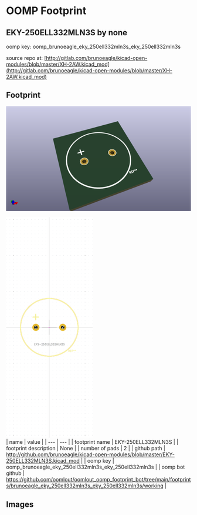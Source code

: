 # OOMP Footprint  
## EKY-250ELL332MLN3S  by none  
  
oomp key: oomp_brunoeagle_eky_250ell332mln3s_eky_250ell332mln3s  
  
source repo at: [http://gitlab.com/brunoeagle/kicad-open-modules/blob/master/XH-2AW.kicad_mod](http://gitlab.com/brunoeagle/kicad-open-modules/blob/master/XH-2AW.kicad_mod)  
## Footprint  
  
[![working_kicad_pcb_3d.png](working_kicad_pcb_3d_600.png)](working_kicad_pcb_3d.png)  
  
[![working.png](working_600.png)](working.png)  
| name | value | 
| --- | --- | 
| footprint name | EKY-250ELL332MLN3S | 
| footprint description | None | 
| number of pads | 2 | 
| github path | http://github.com/brunoeagle/kicad-open-modules/blob/master/EKY-250ELL332MLN3S.kicad_mod | 
| oomp key | oomp_brunoeagle_eky_250ell332mln3s_eky_250ell332mln3s | 
| oomp bot github | https://github.com/oomlout/oomlout_oomp_footprint_bot/tree/main/footprints/brunoeagle_eky_250ell332mln3s_eky_250ell332mln3s/working | 
## Images  
